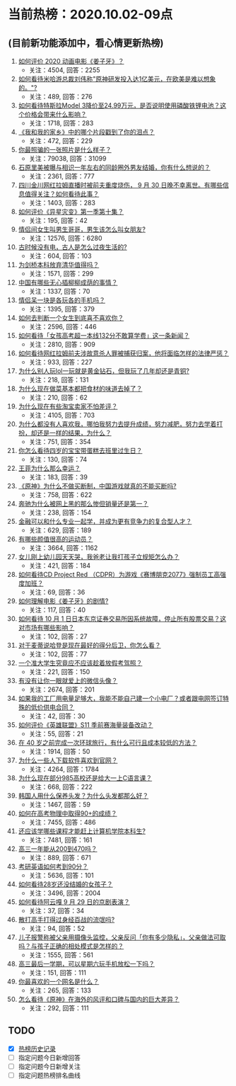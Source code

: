 # 当前热榜：2020.10.02-09点
## (目前新功能添加中，看心情更新热榜)
1. [如何评价 2020 动画电影《姜子牙》？](https://www.zhihu.com/question/337873977)
    * 关注：4504, 回答：2255
2. [如何看待米哈游总裁刘伟称"原神研发投入达1亿美元，在欧美是难以想象的。"?](https://www.zhihu.com/question/423500471)
    * 关注：489, 回答：276
3. [如何看待特斯拉Model 3降价至24.99万元，是否说明使用磷酸铁锂电池？这个价格会带来什么影响？](https://www.zhihu.com/question/423719681)
    * 关注：1718, 回答：283
4. [《我和我的家乡》中的哪个片段戳到了你的泪点？](https://www.zhihu.com/question/423703248)
    * 关注：472, 回答：229
5. [你最照骗的一张照片是什么样子？](https://www.zhihu.com/question/268395554)
    * 关注：79038, 回答：31099
6. [石原里美被曝与相识一年左右的同龄圈外男友结婚，你有什么想说的？](https://www.zhihu.com/question/423737325)
    * 关注：2361, 回答：777
7. [四川金川网红拉姆直播时被前夫重度烧伤， 9 月 30 日晚不幸离世。有哪些信息值得关注？如何看待此事？](https://www.zhihu.com/question/421906552)
    * 关注：1403, 回答：283
8. [如何评价《异星灾变》第一季第十集？](https://www.zhihu.com/question/423739387)
    * 关注：195, 回答：42
9. [情侣间女生叫男生哥哥，男生该怎么叫女朋友?](https://www.zhihu.com/question/350937228)
    * 关注：12576, 回答：6280
10. [古时候没有电，古人是怎么过夜生活的?](https://www.zhihu.com/question/41477954)
    * 关注：604, 回答：103
11. [为剑桥本科放弃清华值得吗？](https://www.zhihu.com/question/309288196)
    * 关注：1571, 回答：299
12. [中国有哪些无心插柳柳成荫的事情？](https://www.zhihu.com/question/422311318)
    * 关注：1337, 回答：70
13. [情侣呆一块是各玩各的手机吗？](https://www.zhihu.com/question/416659946)
    * 关注：1395, 回答：379
14. [如何去判断一个女生到底喜不喜欢你？](https://www.zhihu.com/question/393423115)
    * 关注：2596, 回答：446
15. [如何看待「女孩高考超一本线132分不敢算学费」这一条新闻？](https://www.zhihu.com/question/417442042)
    * 关注：2810, 回答：909
16. [如何看待网红拉姆前夫涉故意杀人罪被捕获归案，他将面临怎样的法律严惩？](https://www.zhihu.com/question/421745283)
    * 关注：933, 回答：227
17. [为什么别人玩lol一玩就是黄金钻石，但我玩了几年却还是青铜?](https://www.zhihu.com/question/414404928)
    * 关注：218, 回答：131
18. [为什么现在做菜基本都把食材的味道去掉了？](https://www.zhihu.com/question/423164516)
    * 关注：210, 回答：62
19. [为什么现在有些淘宝卖家不怕差评？](https://www.zhihu.com/question/41552160)
    * 关注：4105, 回答：703
20. [为什么都没有人喜欢我，哪怕我努力去提升成绩，努力减肥，努力去学着打扮，却还是一样的结果，为什么？](https://www.zhihu.com/question/423397618)
    * 关注：751, 回答：354
21. [你怎么看待四岁的宝宝带蛋糕去班里过生日？](https://www.zhihu.com/question/423140558)
    * 关注：130, 回答：74
22. [王菲为什么那么幸运？](https://www.zhihu.com/question/423097702)
    * 关注：183, 回答：39
23. [《原神》为什么不做买断制，中国游戏就真的不能买断吗?](https://www.zhihu.com/question/386026177)
    * 关注：758, 回答：622
24. [奔驰为什么被网上黑的那么惨但销量还是第一？](https://www.zhihu.com/question/383680688)
    * 关注：238, 回答：154
25. [金融可以和什么专业一起学，并成为更有竞争力的复合型人才？](https://www.zhihu.com/question/412437037)
    * 关注：629, 回答：189
26. [有哪些颜值很高的运动员？](https://www.zhihu.com/question/34847215)
    * 关注：3664, 回答：1162
27. [女儿刚上幼儿园天天哭，我爸老让我打孩子立规矩怎么办？](https://www.zhihu.com/question/420377831)
    * 关注：421, 回答：184
28. [如何看待CD Project Red （CDPR）为游戏《赛博朋克2077》强制员工高强度加班？](https://www.zhihu.com/question/423591079)
    * 关注：69, 回答：36
29. [如何理解电影《姜子牙》的剧情?](https://www.zhihu.com/question/423731248)
    * 关注：117, 回答：40
30. [如何看待 10 月 1 日日本东京证券交易所因系统故障，停止所有股票交易？这对市场有哪些影响？](https://www.zhihu.com/question/423718003)
    * 关注：102, 回答：27
31. [对于麦蒂说哈登是现在最好的得分后卫，你怎么看？](https://www.zhihu.com/question/423757630)
    * 关注：102, 回答：77
32. [一个准大学生究竟应不应该趁着放假考驾照？](https://www.zhihu.com/question/61708722)
    * 关注：221, 回答：150
33. [有没有让你一眼就爱上的微信头像？](https://www.zhihu.com/question/405183727)
    * 关注：2674, 回答：201
34. [如果我的工厂用电量足够大，我能不能自己建一个小电厂？或者跟电网签订特殊的低价供电合同？](https://www.zhihu.com/question/422891734)
    * 关注：42, 回答：30
35. [如何评价《英雄联盟》S11 季前赛海量装备改动？](https://www.zhihu.com/question/423538388)
    * 关注：55, 回答：21
36. [在 40 岁之前完成一次环球旅行，有什么可行且成本较低的方法？](https://www.zhihu.com/question/19555674)
    * 关注：1914, 回答：50
37. [为什么一些人下载软件喜欢到官网？](https://www.zhihu.com/question/30985440)
    * 关注：4264, 回答：1784
38. [为什么现在部分985高校还是给大一上C语言课？](https://www.zhihu.com/question/423489741)
    * 关注：668, 回答：222
39. [韩国人用什么保养头发？为什么头发都那么好？](https://www.zhihu.com/question/29230968)
    * 关注：1467, 回答：59
40. [如何在高考物理中取得90+的成绩？](https://www.zhihu.com/question/25215043)
    * 关注：7455, 回答：486
41. [还应该学哪些课程才能赶上计算机学院本科生?](https://www.zhihu.com/question/365970824)
    * 关注：7481, 回答：161
42. [高三一年能从200到470吗？](https://www.zhihu.com/question/414835071)
    * 关注：889, 回答：671
43. [考研英语如何考到90分？](https://www.zhihu.com/question/56590139)
    * 关注：5636, 回答：101
44. [如何看待28岁还没结婚的女孩子？](https://www.zhihu.com/question/417965759)
    * 关注：3496, 回答：2004
45. [如何看待阿云嘎 9 月 29 日的京剧表演？](https://www.zhihu.com/question/423567749)
    * 关注：37, 回答：34
46. [散打高手打得过身经百战的流氓吗?](https://www.zhihu.com/question/422337366)
    * 关注：94, 回答：52
47. [儿子报警称被父亲用摄像头监控，父亲反问「你有多少隐私」，父亲做法可取吗？与孩子正确的相处模式是怎样的？](https://www.zhihu.com/question/418616946)
    * 关注：1555, 回答：561
48. [高三最后一学期，可以星期六玩手机放松一下吗？](https://www.zhihu.com/question/311976046)
    * 关注：151, 回答：111
49. [你最喜欢的一个网名是什么？](https://www.zhihu.com/question/412465891)
    * 关注：265, 回答：133
50. [怎么看待《原神》在海外的风评和口碑与国内的巨大差异？](https://www.zhihu.com/question/423581174)
    * 关注：292, 回答：111
## TODO
* [x] [热榜历史记录](hot_history/AllHot.md)
* [ ] 指定问题今日新增回答
* [ ] 指定问题今日新增关注
* [ ] 指定问题热榜排名曲线
